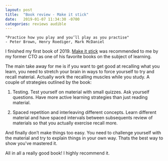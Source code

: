 ```yaml
---
layout: post
title:  "Book review - Make it stick"
date:   2019-01-07 11:34:30 -0700
categories: reviews audible
---
```

```
"Practice how you play and you’ll play as you practise"
- Peter Brown, Henry Roediger, Mark McDaniel
```

I finished my first book of 2019. [Make it stick](https://www.amazon.ca/Make-Stick-Science-Successful-Learning/dp/0674729013) was recommended to me by my former CTO as one of his favorite books on the subject of learning.


The main take away for me is if you want to get good at recalling what you learn, you need to stretch your brain in ways to force yourself to try and recall material. Actually work the recalling muscles while you study. A couple of strategies outlined by the book:

1) Testing. Test yourself on material with small quizzes. Ask yourself questions. Have more active learning strategies than just reading material.

2) Spaced repetition and interleaving different concepts. Learn different material and have spaced intervals between subsequents review of materials so that you actually exercise recall more.

And finally don’t make things too easy. You need to challenge yourself with the material and try to explain things in your own way. Thats the best way to show you've mastered it.

All in all a really good book!  I highly recommend it.
